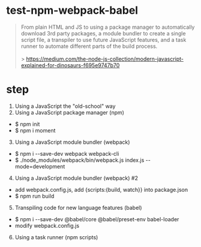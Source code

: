 # test-npm-webpack-babel

> From plain HTML and JS to using a package manager to automatically download 3rd party packages, a module bundler to create a single script file, a transpiler to use future JavaScript features, and a task runner to automate different parts of the build process.<br/><br/> > https://medium.com/the-node-js-collection/modern-javascript-explained-for-dinosaurs-f695e9747b70

# step

1. Using a JavaScript the "old-school" way
2. Using a JavaScript package manager (npm)

- \$ npm init
- \$ npm i moment

3. Using a JavaScript module bundler (webpack)

- \$ npm i --save-dev webpack webpack-cli
- \$ ./node_modules/webpack/bin/webpack.js index.js --mode=development

4. Using a JavaScript module bundler (webpack) #2

- add webpack.config.js, add {scripts:{build, watch}} into package.json
- \$ npm run build

5. Transpiling code for new language features (babel)

- \$ npm i --save-dev @babel/core @babel/preset-env babel-loader
- modify webpack.config.js

6. Using a task runner (npm scripts)
